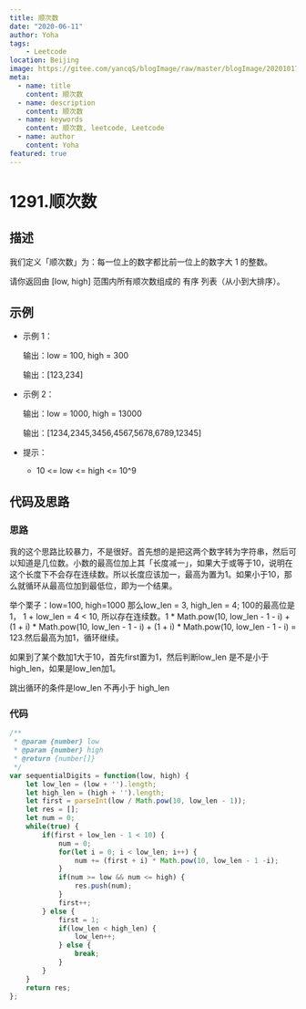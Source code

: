 ```yaml
---
title: 顺次数
date: "2020-06-11"
author: Yoha
tags:
    - Leetcode
location: Beijing
image: https://gitee.com/yancqS/blogImage/raw/master/blogImage/20201017151542.jpeg
meta:
  - name: title
    content: 顺次数
  - name: description
    content: 顺次数
  - name: keywords
    content: 顺次数, leetcode, Leetcode
  - name: author
    content: Yoha
featured: true
---
```

# 1291.顺次数

## 描述

我们定义「顺次数」为：每一位上的数字都比前一位上的数字大 1 的整数。

请你返回由 [low, high] 范围内所有顺次数组成的 有序 列表（从小到大排序）。

## 示例

- 示例 1：

    输出：low = 100, high = 300

    输出：[123,234]

- 示例 2：

    输出：low = 1000, high = 13000

    输出：[1234,2345,3456,4567,5678,6789,12345]

- 提示：

    - 10 <= low <= high <= 10^9

## 代码及思路

### 思路

我的这个思路比较暴力，不是很好。首先想的是把这两个数字转为字符串，然后可以知道是几位数。小数的最高位加上其「长度减一」，如果大于或等于10，说明在这个长度下不会存在连续数。所以长度应该加一，最高为置为1。如果小于10，那么就循环从最高位加到最低位，即为一个结果。

举个栗子：low=100, high=1000
那么low_len = 3, high_len = 4; 100的最高位是1， 1 + low_len = 4 < 10, 所以存在连续数。1 * Math.pow(10, low_len - 1 - i) + (1 + i) * Math.pow(10, low_len - 1 - i) + (1 + i) * Math.pow(10, low_len - 1 - i) = 123.然后最高为加1，循环继续。

如果到了某个数加1大于10，首先first置为1，然后判断low_len 是不是小于 high_len，如果是low_len加1。

跳出循环的条件是low_len 不再小于 high_len

### 代码

```javascript
/**
 * @param {number} low
 * @param {number} high
 * @return {number[]}
 */
var sequentialDigits = function(low, high) {
    let low_len = (low + '').length;
    let high_len = (high + '').length;
    let first = parseInt(low / Math.pow(10, low_len - 1));
    let res = [];
    let num = 0;
    while(true) {
        if(first + low_len - 1 < 10) {
            num = 0;
            for(let i = 0; i < low_len; i++) {
                num += (first + i) * Math.pow(10, low_len - 1 -i);
            }
            if(num >= low && num <= high) {
                res.push(num);
            }
            first++;
        } else {
            first = 1;
            if(low_len < high_len) {
                low_len++;
            } else {
                break;
            }
        }
    }
    return res;
};
```


<comment />